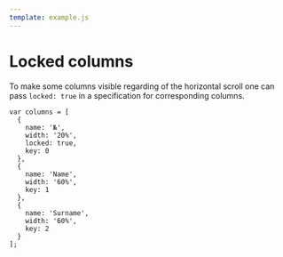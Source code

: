 ```yaml
---
template: example.js
---
```


# Locked columns

To make some columns visible regarding of the horizontal scroll one can pass
`locked: true` in a specification for corresponding columns.

```
var columns = [
  {
    name: '№',
    width: '20%',
    locked: true,
    key: 0
  },
  {
    name: 'Name',
    width: '60%',
    key: 1
  },
  {
    name: 'Surname',
    width: '60%',
    key: 2
  }
];
```

<div id="example"></div>

